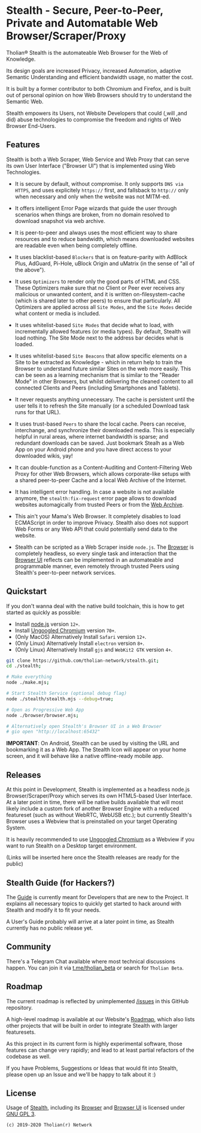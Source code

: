 
# Stealth - Secure, Peer-to-Peer, Private and Automatable Web Browser/Scraper/Proxy

Tholian&reg; Stealth is the automateable Web Browser for the Web of Knowledge.

Its design goals are increased Privacy, increased Automation, adaptive Semantic Understanding
and efficient bandwidth usage, no matter the cost.

It is built by a former contributor to both Chromium and Firefox, and is built out of personal
opinion on how Web Browsers should try to understand the Semantic Web.

Stealth empowers its Users, not Website Developers that could (,will ,and did) abuse technologies
to compromise the freedom and rights of Web Browser End-Users.


## Features

Stealth is both a Web Scraper, Web Service and Web Proxy that can serve its own
User Interface ("Browser UI") that is implemented using Web Technologies.

- It is secure by default, without compromise. It only supports `DNS via HTTPS`,
  and uses explicitely `https://` first, and fallsback to `http://` only when
  necessary and only when the website was not MITM-ed.

- It offers intelligent Error Page wizards that guide the user through scenarios
  when things are broken, from no domain resolved to download snapshot via web
  archive.

- It is peer-to-peer and always uses the most efficient way to share resources
  and to reduce bandwidth, which means downloaded websites are readable even
  when being completely offline.

- It uses blacklist-based `Blockers` that is on feature-parity with AdBlock Plus,
  AdGuard, Pi-Hole, uBlock Origin and uMatrix (in the sense of "all of the above").

- It uses `Optimizers` to render only the good parts of HTML and CSS. These Optimizers
  make sure that no Client or Peer ever receives any malicious or unwanted content,
  and it is written on-filesystem-cache (which is shared later to other peers) to
  ensure that particularly. All Optimizers are applied across all `Site Modes`, and
  the `Site Modes` decide what content or media is included.

- It uses whitelist-based `Site Modes` that decide what to load, with incrementally
  allowed features (or media types). By default, Stealth will load nothing. The Site
  Mode next to the address bar decides what is loaded.

- It uses whitelist-based `Site Beacons` that allow specific elements on a Site
  to be extracted as Knowledge - which in return help to train the Browser to understand
  future similar Sites on the web more easily. This can be seen as a learning mechanism
  that is similar to the "Reader Mode" in other Browsers, but whilst delivering the
  cleaned content to all connected Clients and Peers (including Smartphones and Tablets).

- It never requests anything unnecessary. The cache is persistent until the user tells
  it to refresh the Site manually (or a scheduled Download task runs for that URL).

- It uses trust-based `Peers` to share the local cache. Peers can receive, interchange,
  and synchronize their downloaded media. This is especially helpful in rural areas,
  where internet bandwidth is sparse; and redundant downloads can be saved. Just bookmark
  Stealh as a Web App on your Android phone and you have direct access to your downloaded
  wikis, yay!

- It can double-function as a Content-Auditing and Content-Filtering Web Proxy for
  other Web Browsers, which allows corporate-like setups with a shared peer-to-peer
  Cache and a local Web Archive of the Internet.

- It has intelligent error handling. In case a website is not available anymore, the
  `stealth:fix-request` error page allows to download websites automagically from trusted
  Peers or from the [Web Archive](https://web.archive.org).

- This ain't your Mama's Web Browser. It completely disables to load ECMAScript in order
  to improve Privacy. Stealth also does not support Web Forms or any Web API that could
  potentially send data to the website.

- Stealth can be scripted as a Web Scraper inside `node.js`. The [Browser](./browser/source)
  is completely headless, so every single task and interaction that the [Browser UI](./browser/design)
  reflects can be implemented in an automateable and programmable manner, even remotely through
  trusted Peers using Stealth's peer-to-peer network services.


## Quickstart

If you don't wanna deal with the native build toolchain, this
is how to get started as quickly as possible:

- Install [node.js](https://nodejs.org/en/download) version `12+`.
- Install [Ungoogled Chromium](https://github.com/Eloston/ungoogled-chromium/releases) version `70+`.
- (Only MacOS) Alternatively Install `Safari` version `12+`.
- (Only Linux) Alternatively Install `electron` version `8+`.
- (Only Linux) Alternatively Install `gjs` and `WebKit2 GTK` version `4+`.

```bash
git clone https://github.com/tholian-network/stealth.git;
cd ./stealth;

# Make everything
node ./make.mjs;

# Start Stealth Service (optional debug flag)
node ./stealth/stealth.mjs --debug=true;

# Open as Progressive Web App
node ./browser/browser.mjs;

# Alternatively open Stealth's Browser UI in a Web Browser
# gio open "http://localhost:65432"
```

**IMPORTANT**: On Android, Stealth can be used by visiting the URL and bookmarking it as
a Web App. The Stealth Icon will appear on your home screen, and it will behave like a
native offline-ready mobile app.


## Releases

At this point in Development, Stealth is implemented as a headless node.js Browser/Scraper/Proxy
which serves its own HTML5-based User Interface. At a later point in time, there will be native
builds available that will most likely include a custom fork of another Browser Engine with
a reduced featureset (such as without WebRTC, WebUSB etc.); but currently Stealth's Browser
uses a Webview that is preinstalled on your target Operating System.

It is heavily recommended to use [Ungoogled Chromium](https://ungoogled-software.github.io)
as a Webview if you want to run Stealth on a Desktop target environment.

(Links will be inserted here once the Stealth releases are ready for the public)


## Stealth Guide (for Hackers?)

The [Guide](/guide/README.md) is currently meant for Developers that are new to the Project.
It explains all necessary topics to quickly get started to hack around with Stealth and modify
it to fit your needs.

A User's Guide probably will arrive at a later point in time, as Stealth currently has no
public release yet.


## Community

There's a Telegram Chat available where most technical discussions happen.
You can join it via [t.me/tholian_beta](https://t.me/tholian_beta) or search for `Tholian Beta`.


## Roadmap

The current roadmap is reflected by unimplemented [/issues](./issues) in this
GitHub repository.

A high-level roadmap is available at our Website's [Roadmap](https://tholian.network/roadmap.html),
which also lists other projects that will be built in order to integrate Stealth
with larger featuresets.

As this project in its current form is highly experimental software, those features
can change very rapidly; and lead to at least partial refactors of the codebase as
well.

If you have Problems, Suggestions or Ideas that would fit into Stealth, please open
up an Issue and we'll be happy to talk about it :)


## License

Usage of [Stealth](/stealth), including its [Browser](/browser/source) and
[Browser UI](/browser/design) is licensed under [GNU GPL 3](./LICENSE_GPL3.txt).

`(c) 2019-2020 Tholian(r) Network`

